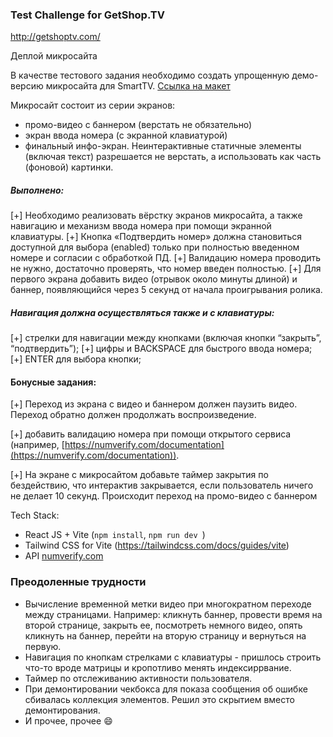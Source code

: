 ### Test Challenge for GetShop.TV

http://getshoptv.com/

Деплой микросайта

В качестве тестового задания необходимо создать упрощенную демо-версию микросайта для SmartTV.
[Ссылка на макет](https://www.figma.com/file/TxI66vUCvCTtX5ljGR3fxe/FrontTestVOD?node-id=167%3A408)

Микросайт состоит из серии экранов:

- промо-видео с баннером (верстать не обязательно)
- экран ввода номера (с экранной клавиатурой)
- финальный инфо-экран.
  Неинтерактивные статичные элементы (включая текст) разрешается не верстать, а использовать как часть (фоновой) картинки.

##### Выполнено:

[+] Необходимо реализовать вёрстку экранов микросайта, а также навигацию и механизм ввода номера при помощи экранной клавиатуры.
[+] Кнопка «Подтвердить номер» должна становиться доступной для выбора (enabled) только при полностью введенном номере и согласии с обработкой ПД.
[+] Валидацию номера проводить не нужно, достаточно проверять, что номер введен полностью.
[+] Для первого экрана добавить видео (отрывок около минуты длиной) и баннер, появляющийся через 5 секунд от начала проигрывания ролика.

##### Навигация должна осуществляться также и с клавиатуры:

[+] стрелки для навигации между кнопками (включая кнопки “закрыть”, “подтвердить”);
[+] цифры и BACKSPACE для быстрого ввода номера;
[+] ENTER для выбора кнопки;

#### Бонусные задания:

[+] Переход из экрана с видео и баннером должен паузить видео. Переход обратно должен продолжать воспроизведение.

[+] добавить валидацию номера при помощи открытого сервиса (например, [https://numverify.com/documentation](https://numverify.com/documentation)).

[+] На экране с микросайтом добавьте таймер закрытия по бездействию, что интерактив закрывается, если пользователь ничего не делает 10 секунд. Происходит переход на промо-видео с баннером

Tech Stack:

- React JS + Vite (`npm install`, `npm run dev `)
- Tailwind CSS for Vite (https://tailwindcss.com/docs/guides/vite)
- API [numverify.com](https://numverify.com/documentation)

### Преодоленные трудности

- Вычисление временной метки видео при многократном переходе между страницами. Например: кликнуть баннер, провести время на второй странице, закрыть ее, посмотреть немного видео, опять кликнуть на баннер, перейти на вторую страницу и вернуться на первую.
- Навигация по кнопкам стрелками с клавиатуры - пришлось строить что-то вроде матрицы и кропотливо менять индексиррвание.
- Таймер по отслеживанию активности пользователя.
- При демонтировании чекбокса для показа сообщения об ошибке сбивалась коллекция элементов. Решил это скрытием вместо демонтирования.
- И прочее, прочее 😄
